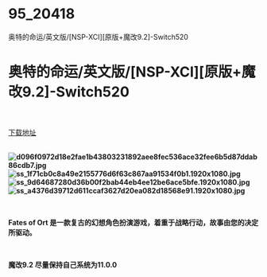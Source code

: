 # 95_20418
奥特的命运/英文版/[NSP-XCI][原版+魔改9.2]-Switch520
# 奥特的命运/英文版/[NSP-XCI][原版+魔改9.2]-Switch520
 <br/></br>
[下载地址](https://www.switch520.cc/article/20418 "下载地址")
<br/></br>

<p><strong><img title="d096f0972d18e2fae1b43803231892aee8fec536ace32fee6b5d87ddab86cdb7.jpg" src="https://www.switch520.cc/muke_img/2021_07_21_5e9e9b82259c6.jpg" alt="d096f0972d18e2fae1b43803231892aee8fec536ace32fee6b5d87ddab86cdb7.jpg"></strong><br>
<strong><img title="ss_1f71cb0c8a49e2155776d6f63c867aa91534f0b1.1920x1080.jpg" src="https://www.switch520.cc/muke_img/2021_07_21_c592e1018f51f.jpg" alt="ss_1f71cb0c8a49e2155776d6f63c867aa91534f0b1.1920x1080.jpg"></strong><br>
<strong><img title="ss_9d64687280d36b00f2bab44eb4ee12be6ace5bfe.1920x1080.jpg" src="https://www.switch520.cc/muke_img/2021_07_21_88ee5750da195.jpg" alt="ss_9d64687280d36b00f2bab44eb4ee12be6ace5bfe.1920x1080.jpg"></strong><br>
<strong><img title="ss_a4376d39712d611ccaf3627d20ea082d18568e91.1920x1080.jpg" src="https://www.switch520.cc/muke_img/2021_07_21_ba2738bfd7619.jpg" alt="ss_a4376d39712d611ccaf3627d20ea082d18568e91.1920x1080.jpg">&nbsp;</strong></p>
<p>&nbsp;</p>
<p><strong>Fates of Ort 是一款复古的幻想角色扮演游戏，着重于战略行动，故事由您的决定所驱动。</strong></p>
<p>&nbsp;</p>
<p><strong>魔改9.2 尽量保持自己系统为11.0.0</strong></p>
